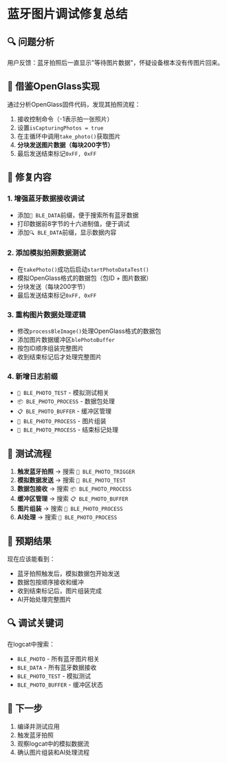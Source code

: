 # 蓝牙图片调试修复总结

## 🔍 问题分析

用户反馈：蓝牙拍照后一直显示"等待图片数据"，怀疑设备根本没有传图片回来。

## 🧪 借鉴OpenGlass实现

通过分析OpenGlass固件代码，发现其拍照流程：
1. 接收控制命令（-1表示拍一张照片）
2. 设置`isCapturingPhotos = true`
3. 在主循环中调用`take_photo()`获取图片
4. **分块发送图片数据（每块200字节）**
5. 最后发送结束标记`0xFF, 0xFF`

## 🔧 修复内容

### 1. 增强蓝牙数据接收调试
- 添加`📡 BLE_DATA`前缀，便于搜索所有蓝牙数据
- 打印数据前8字节的十六进制值，便于调试
- 添加`🔍 BLE_DATA`前缀，显示数据内容

### 2. 添加模拟拍照数据测试
- 在`takePhoto()`成功后启动`startPhotoDataTest()`
- 模拟OpenGlass格式的数据包（包ID + 图片数据）
- 分块发送（每块200字节）
- 最后发送结束标记`0xFF, 0xFF`

### 3. 重构图片数据处理逻辑
- 修改`processBleImage()`处理OpenGlass格式的数据包
- 添加图片数据缓冲区`blePhotoBuffer`
- 按包ID顺序组装完整图片
- 收到结束标记后才处理完整图片

### 4. 新增日志前缀
- `🧪 BLE_PHOTO_TEST` - 模拟测试相关
- `📦 BLE_PHOTO_PROCESS` - 数据包处理
- `📋 BLE_PHOTO_BUFFER` - 缓冲区管理
- `🔗 BLE_PHOTO_PROCESS` - 图片组装
- `🏁 BLE_PHOTO_PROCESS` - 结束标记处理

## 📱 测试流程

1. **触发蓝牙拍照** → 搜索 `🚀 BLE_PHOTO_TRIGGER`
2. **模拟数据发送** → 搜索 `🧪 BLE_PHOTO_TEST`
3. **数据包接收** → 搜索 `📦 BLE_PHOTO_PROCESS`
4. **缓冲区管理** → 搜索 `📋 BLE_PHOTO_BUFFER`
5. **图片组装** → 搜索 `🔗 BLE_PHOTO_PROCESS`
6. **AI处理** → 搜索 `🤖 BLE_PHOTO_PROCESS`

## 🎯 预期结果

现在应该能看到：
- 蓝牙拍照触发后，模拟数据包开始发送
- 数据包按顺序接收和缓冲
- 收到结束标记后，图片组装完成
- AI开始处理完整图片

## 🔍 调试关键词

在logcat中搜索：
- `BLE_PHOTO` - 所有蓝牙图片相关
- `BLE_DATA` - 所有蓝牙数据接收
- `BLE_PHOTO_TEST` - 模拟测试
- `BLE_PHOTO_BUFFER` - 缓冲区状态

## 🚀 下一步

1. 编译并测试应用
2. 触发蓝牙拍照
3. 观察logcat中的模拟数据流
4. 确认图片组装和AI处理流程
